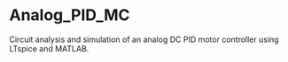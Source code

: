 # Analog_PID_MC
Circuit analysis and simulation of an analog DC PID motor controller using LTspice and MATLAB.
